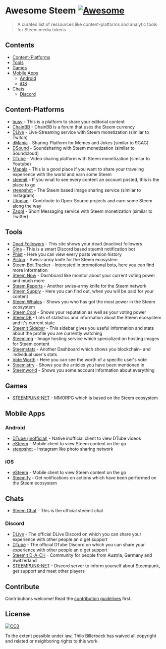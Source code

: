 # Awesome Steem [![Awesome](https://cdn.rawgit.com/sindresorhus/awesome/d7305f38d29fed78fa85652e3a63e154dd8e8829/media/badge.svg)](https://github.com/sindresorhus/awesome)

> A curated list of ressources like content-platforms and analytic tools for Steem media tokens


## Contents

- [Content-Platforms](#content-platforms)
- [Tools](#tools)
- [Games](#games)
- [Mobile Apps](#mobile-apps)
    - [Android](#android)
    - [iOS](#ios)
- [Chats](#chats)
    - [Discord](#discord)

## Content-Platforms

- [busy](https://busy.org/) - This is a platform to share your editorial content
- [ChainBB](https://chainbb.com/) - ChainBB is a forum that uses the Steem currency
- [DLive](https://dlive.io/) - Live-Streaming service with Steem monetization (similar to Twitch)
- [dMania](https://dmania.lol/) - Sharing-Platform for Memes and Jokes (similar to 9GAG)
- [DSound](https://dsound.audio/) - Soundsharing with Steem monetization (similar to Soundcloud)
- [DTube](https://d.tube/) - Video sharing platform with Steem monetization (similar to Youtube)
- [Mapala](https://mapala.net/en/) - This is a good place if you want to share your traveling experience with the world and earn some Steem
- [steemit](https://steemit.com) - If you wnat to see every content an account posted, this is the place to go
- [steepshot](http://steepshot.io/) - The Steem based image sharing service (similar to Instagram)
- [Utopian](http://utopian.io/) - Contribute to Open-Source projects and earn some Steem along the way
- [Zappl](https://zappl.com/) - Short Messaging service with Steem monetization (similar to Twitter)

## Tools

- [Dead Followers](http://steemit.deadfollowers.info/) - This site shows your dead (inactive) followers
- [Gina](https://steemit.com/introduceyourself/@ginabot/hi-i-am-gina-i-m-here-to-help) - This is a smart Discord based steemit notification bot
- [Phist](https://phist.steemdata.com/) - Here you can view every posts version history
- [Piston](http://piston.rocks/) - Swiss-army knife for the Steem ecosystem
- [Steem Bot Tracker](https://steembottracker.com/) - Interested in promotional bots, here you can find more information
- [Steem Now](https://www.steemnow.com/) - Dashboard like monitor about your current voting power and much more
- [Steem Reports](http://www.steemreports.com/) - Another swiss-army knife for the Steem network
- [Steem Supply](http://steem.supply/) - Here you can find out, when you will be paid for your content
- [Steem Whales](http://steemwhales.com/) - Shows you who has got the most power in the Steem ecosystem
- [Steem.Cool](http://steem.cool/) - Shows your reputation as well as your voting power
- [SteemDB](https://steemdb.com/) - Lots of statistics and information about the Steem ecosystem and it's current state
- [Steemit Sidebar](https://utopian.io/utopian-io/@mwfiae/steemit-sidebar) - This sidebar gives you useful information and stats about the profile you are currently watching
- [Steemimg](http://steemimg.com/) - Image hosting service which specialized on hosting images for Steem content
- [Steemstats](http://steemstats.com/) - Another Dashboard which shows you blockchain- and individual user's stats
- [Vote Worth](http://www.steemdollar.com/dollar_per_vote.php?) - Here you can see the worth of a specific user's vote
- [Steemistry](http://steemistry.com/steemit-mentions-tool) - Shows you the articles you have been mentioned in
- [Steemworld](https://steemworld.org) - Shows you some account information about everything

## Games

- [STEEMPUNK-NET](https://www.steempunk.net/) - MMORPG which is based on the Steem ecosystem

## Mobile Apps

### Android
- [DTube (inofficial)](https://github.com/powerpoint45/dtube-mobile-unofficial) - Native inofficial client to view DTube videos
- [eSteem](https://play.google.com/store/apps/details?id=com.netsolutions.esteem&hl=de) - Mobile client to view Steem content on the go
- [steepshot](https://play.google.com/store/apps/details?id=com.droid.steepshot&rdid=com.droid.steepshot) - Instagram like photo sharing network

### iOS
- [eSteem](https://itunes.apple.com/de/app/esteem-mobile/id1141397898?mt=8) - Mobile client to view Steem content on the go
- [Steemify](https://itunes.apple.com/app/steemify/id1290154477) - Get notifications on actions which have been performed on the Steem ecosystem


## Chats
- [Steem Chat](http://steemit.chat/) - This is the official steemit chat


### Discord
- [DLive](https://discord.gg/qzsJqMA) - The official DLive Discord on which you can share your experience with other people an d get support
- [DTube](https://discord.gg/6bzJWyW) - The official DTube Discord on which you can share your experience with other people an d get support
- [Steemit D-A-CH](https://discord.gg/xpb43eK) - Community for people from Austria, Germany and Switzerland
- [STEEMPUNK-NET](https://discord.gg/baax5eS) - Discord server to inform yourself about Steempunk, get support and meet other players

## Contribute

Contributions welcome! Read the [contribution guidelines](contributing.md) first.

## License

[![CC0](http://mirrors.creativecommons.org/presskit/buttons/88x31/svg/cc-zero.svg)](http://creativecommons.org/publicdomain/zero/1.0)

To the extent possible under law, Thilo Billerbeck has waived all copyright and
related or neighboring rights to this work.
